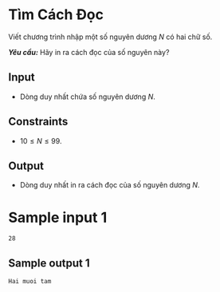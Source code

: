 # Tìm Cách Đọc

Viết chương trình nhập một số nguyên dương $N$ có hai chữ số.

***Yêu cầu:*** Hãy in ra cách đọc của số nguyên này?

## Input

- Dòng duy nhất chứa số nguyên dương $N$. 

## Constraints

- $10 \leq N \leq 99$.

## Output

- Dòng duy nhất in ra cách đọc của số nguyên dương $N$.

# Sample input 1

```
28
```

## Sample output 1

```
Hai muoi tam
```